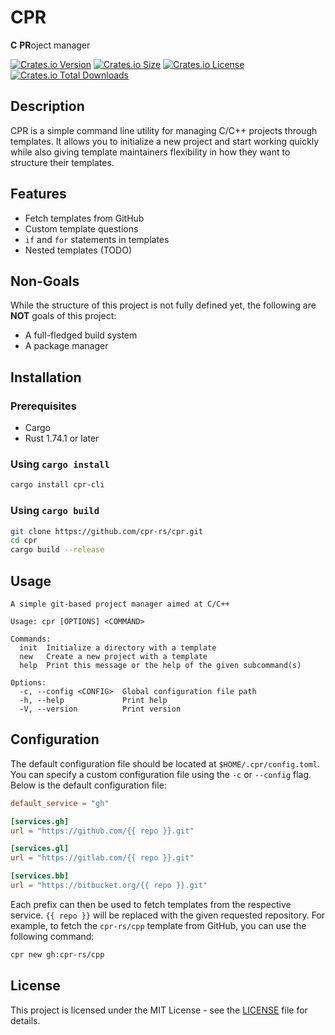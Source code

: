 # CPR

**C** **PR**oject manager

[![Crates.io Version](https://img.shields.io/crates/v/cpr-cli)](https://crates.io/crates/cpr-cli)
[![Crates.io Size](https://img.shields.io/crates/size/cpr-cli)](https://crates.io/crates/cpr-cli)
[![Crates.io License](https://img.shields.io/crates/l/cpr-cli)](https://crates.io/crates/cpr-cli)
[![Crates.io Total Downloads](https://img.shields.io/crates/d/cpr-cli)](https://crates.io/crates/cpr-cli)

## Description

CPR is a simple command line utility for managing C/C++ projects through templates. It allows you to initialize a new project and start working quickly while also giving template maintainers flexibility in how they want to structure their templates.

## Features

- Fetch templates from GitHub
- Custom template questions
- `if` and `for` statements in templates
- Nested templates (TODO)

## Non-Goals

While the structure of this project is not fully defined yet, the following are **NOT** goals of this project:

- A full-fledged build system
- A package manager

## Installation

### Prerequisites

- Cargo
- Rust 1.74.1 or later

### Using `cargo install`

```bash
cargo install cpr-cli
```

### Using `cargo build`

```bash
git clone https://github.com/cpr-rs/cpr.git
cd cpr
cargo build --release
```

## Usage

```helptext
A simple git-based project manager aimed at C/C++

Usage: cpr [OPTIONS] <COMMAND>

Commands:
  init  Initialize a directory with a template
  new   Create a new project with a template
  help  Print this message or the help of the given subcommand(s)

Options:
  -c, --config <CONFIG>  Global configuration file path
  -h, --help             Print help
  -V, --version          Print version
```

## Configuration

The default configuration file should be located at `$HOME/.cpr/config.toml`. You can specify a custom configuration file using the `-c` or `--config` flag. Below is the default configuration file:

```toml
default_service = "gh"

[services.gh]
url = "https://github.com/{{ repo }}.git"

[services.gl]
url = "https://gitlab.com/{{ repo }}.git"

[services.bb]
url = "https://bitbucket.org/{{ repo }}.git"
```

Each prefix can then be used to fetch templates from the respective service. `{{ repo }}` will be replaced with the given requested repository. For example, to fetch the `cpr-rs/cpp` template from GitHub, you can use the following command:

```bash
cpr new gh:cpr-rs/cpp
```

## License

This project is licensed under the MIT License - see the [LICENSE](LICENSE) file for details.
